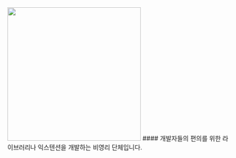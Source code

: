 <img src="https://github.com/adaptersorg/.github/assets/102154880/277eff19-1a9d-4d61-8e42-d6729de327db" width="300px"/>
#### 개발자들의 편의를 위한 라이브러리나 익스텐션을 개발하는 비영리 단체입니다.
